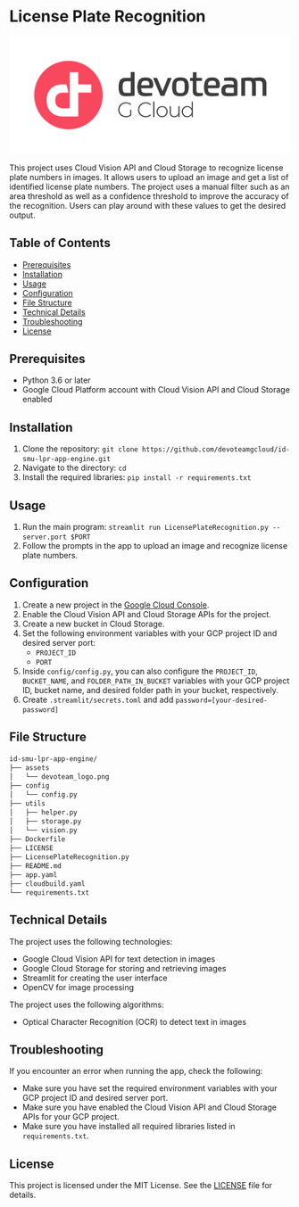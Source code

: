 # License Plate Recognition

![Devoteam Logo](assets/devoteam_logo.png)

This project uses Cloud Vision API and Cloud Storage to recognize license plate numbers in images. It allows users to upload an image and get a list of identified license plate numbers. The project uses a manual filter such as an area threshold as well as a confidence threshold to improve the accuracy of the recognition. Users can play around with these values to get the desired output.

## Table of Contents

- [Prerequisites](#prerequisites)
- [Installation](#installation)
- [Usage](#usage)
- [Configuration](#configuration)
- [File Structure](#file-structure)
- [Technical Details](#technical-details)
- [Troubleshooting](#troubleshooting)
- [License](#license)

## Prerequisites

- Python 3.6 or later
- Google Cloud Platform account with Cloud Vision API and Cloud Storage enabled

## Installation

1. Clone the repository: `git clone https://github.com/devoteamgcloud/id-smu-lpr-app-engine.git`
2. Navigate to the directory: `cd `
3. Install the required libraries: `pip install -r requirements.txt`

## Usage

1. Run the main program: `streamlit run LicensePlateRecognition.py --server.port $PORT`
2. Follow the prompts in the app to upload an image and recognize license plate numbers.

## Configuration

1. Create a new project in the [Google Cloud Console](https://console.cloud.google.com/).
2. Enable the Cloud Vision API and Cloud Storage APIs for the project.
3. Create a new bucket in Cloud Storage.
4. Set the following environment variables with your GCP project ID and desired server port:
   - `PROJECT_ID`
   - `PORT`
5. Inside `config/config.py`, you can also configure the `PROJECT_ID`, `BUCKET_NAME`, and `FOLDER_PATH_IN_BUCKET` variables with your GCP project ID, bucket name, and desired folder path in your bucket, respectively.
6. Create `.streamlit/secrets.toml` and add `password=[your-desired-password]`

## File Structure
```
id-smu-lpr-app-engine/
├── assets
│   └── devoteam_logo.png
├── config
│   └── config.py
├── utils
│   ├── helper.py
│   ├── storage.py
│   └── vision.py
├── Dockerfile
├── LICENSE
├── LicensePlateRecognition.py
├── README.md
├── app.yaml
├── cloudbuild.yaml
└── requirements.txt
```


## Technical Details

The project uses the following technologies:

- Google Cloud Vision API for text detection in images
- Google Cloud Storage for storing and retrieving images
- Streamlit for creating the user interface
- OpenCV for image processing

The project uses the following algorithms:

- Optical Character Recognition (OCR) to detect text in images

## Troubleshooting

If you encounter an error when running the app, check the following:

- Make sure you have set the required environment variables with your GCP project ID and desired server port.
- Make sure you have enabled the Cloud Vision API and Cloud Storage APIs for your GCP project.
- Make sure you have installed all required libraries listed in `requirements.txt`.

## License

This project is licensed under the MIT License. See the [LICENSE](LICENSE) file for details.


